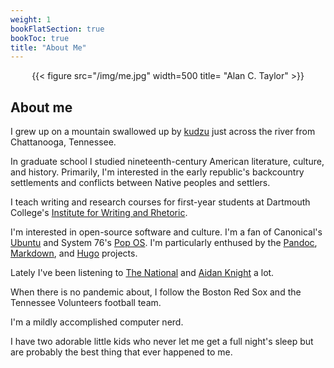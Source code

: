 ```yaml
---
weight: 1
bookFlatSection: true
bookToc: true
title: "About Me"
---
```


<div style="text-align:center">{{< figure src="/img/me.jpg" width=500 title= "Alan C. Taylor" >}}</div>

## About me

I grew up on a mountain swallowed up by [kudzu](https://en.wikipedia.org/wiki/Kudzu) just across the river from Chattanooga, Tennessee. 

In graduate school I studied nineteenth-century American literature, culture, and history. Primarily, I'm interested in the early republic's backcountry settlements and conflicts between Native peoples and settlers.

I teach writing and research courses for first-year students at Dartmouth College's [Institute for Writing and Rhetoric](https://writing-speech.dartmouth.edu).

I'm interested in open-source software and culture. I'm a fan of Canonical's [Ubuntu](https://ubuntu.com) and System 76's [Pop OS](https://pop.system76.com/). I'm particularly enthused by the [Pandoc](https://pandoc.org/), [Markdown](https://daringfireball.net/projects/markdown/syntax), and [Hugo](https://gohugo.io/) projects. 

Lately I've been listening to [The National](https://americanmary.com/) and [Aidan Knight](https://www.aidanknight.com/) a lot.

When there is no pandemic about, I follow the Boston Red Sox and the Tennessee Volunteers football team.  

I'm a mildly accomplished computer nerd. 

I have two adorable little kids who never let me get a full night's sleep but are probably the best thing that ever happened to me.  




